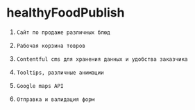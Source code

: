 # healthyFoodPublish
1)     Сайт по продаже различных блюд
2)     Рабочая корзина товров
3)     Contentful cms для хранения данных и удобства заказчика
4)     Tooltips, различные анимации
5)     Google maps API
6)     Отправка и валидация форм
